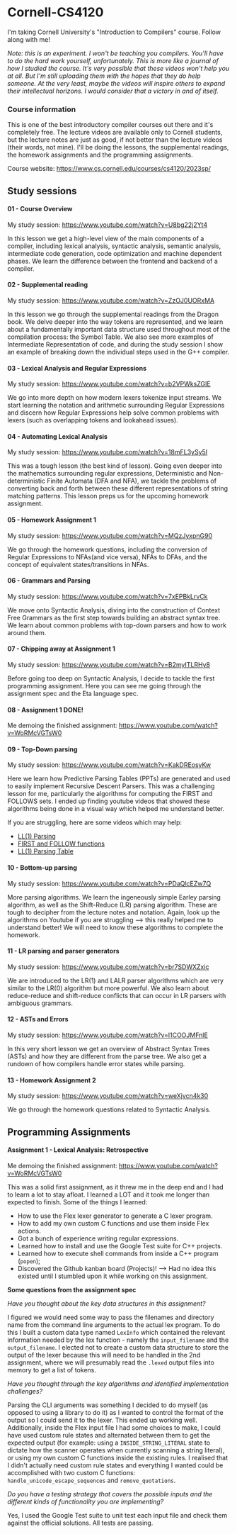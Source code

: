 # Cornell-CS4120
I'm taking Cornell University's "Introduction to Compilers" course. Follow along with me!

*Note: this is an experiment. I won't be teaching you compilers. You'll have to do the hard work yourself, unfortunately. This is more like a journal of how I studied the course. It's very possible that these videos won't help you at all. But I'm still uploading them with the hopes that they do help someone. At the very least, maybe the videos will inspire others to expand their intellectual horizons. I would consider that a victory in and of itself.*

### Course information
This is one of the best introductory compiler courses out there and it's completely free. The lecture videos are available only to Cornell students, but the lecture notes are just as good, if not better than the lecture videos (their words, not mine). I'll be doing the lessons, the supplemental readings, the homework assignments and the programming assignments.

Course website: https://www.cs.cornell.edu/courses/cs4120/2023sp/

## Study sessions
#### 01 - Course Overview
My study session: https://www.youtube.com/watch?v=U8bg22j2Yt4

In this lesson we get a high-level view of the main components of a compiler, including lexical analysis, syntactic analysis, semantic analysis, intermediate code generation, code optimization and machine dependent phases. We learn the difference between the frontend and backend of a compiler.

#### 02 - Supplemental reading
My study session: https://www.youtube.com/watch?v=ZzOJ0UORxMA

In this lesson we go through the supplemental readings from the Dragon book. We delve deeper into the way tokens are represented, and we learn about a fundamentally important data structure used throughout most of the compilation process: the Symbol Table. We also see more examples of Intermediate Representation of code, and during the study session I show an example of breaking down the individual steps used in the G++ compiler.

#### 03 - Lexical Analysis and Regular Expressions
My study session: https://www.youtube.com/watch?v=b2VPWksZGIE

We go into more depth on how modern lexers tokenize input streams. We start learning the notation and arithmetic surrounding Regular Expressions and discern how Regular Expressions help solve common problems with lexers (such as overlapping tokens and lookahead issues).

#### 04 - Automating Lexical Analysis
My study session: https://www.youtube.com/watch?v=18mFL3ySy5I

This was a tough lesson (the best kind of lesson). Going even deeper into the mathematics surrounding regular expressions, Deterministic and Non-deterministic Finite Automata (DFA and NFA), we tackle the problems of converting back and forth between these different representations of string matching patterns. This lesson preps us for the upcoming homework assignment.

#### 05 - Homework Assignment 1
My study session: https://www.youtube.com/watch?v=MQzJyxpnG90

We go through the homework questions, including the conversion of Regular Expressions to NFAs(and vice versa), NFAs to DFAs, and the concept of equivalent states/transitions in NFAs.

#### 06 - Grammars and Parsing
My study session: https://www.youtube.com/watch?v=7xEPBkLrvCk

We move onto Syntactic Analysis, diving into the construction of Context Free Grammars as the first step towards building an abstract syntax tree. We learn about common problems with top-down parsers and how to work around them.

#### 07 - Chipping away at Assignment 1
My study session: https://www.youtube.com/watch?v=B2myITLRHy8

Before going too deep on Syntactic Analysis, I decide to tackle the first programming assignment. Here you can see me going through the assignment spec and the Eta language spec.

#### 08 - Assignment 1 DONE!
Me demoing the finished assignment: https://www.youtube.com/watch?v=WoRMcVGTsW0

#### 09 - Top-Down parsing
My study session: https://www.youtube.com/watch?v=KakDREosyKw

Here we learn how Predictive Parsing Tables (PPTs) are generated and used to easily implement Recursive Descent Parsers. This was a challenging lesson for me, particularly the algorithms for computing the FIRST and FOLLOWS sets. I ended up finding youtube videos that showed these algorithms being done in a visual way which helped me understand better.

If you are struggling, here are some videos which may help:
- [LL(1) Parsing](https://www.youtube.com/watch?v=clkHOgZUGWU)
- [FIRST and FOLLOW functions](https://www.youtube.com/watch?v=oOCromcWnfc)
- [LL(1) Parsing Table](https://www.youtube.com/watch?v=DT-cbznw9aY)

#### 10 - Bottom-up parsing
My study session: https://www.youtube.com/watch?v=PDaQlcEZw7Q

More parsing algorithms. We learn the ingeneously simple Earley parsing algorithm, as well as the Shift-Reduce (LR) parsing algorithm. These are tough to decipher from the lecture notes and notation. Again, look up the algorithms on Youtube if you are struggling --> this really helped me to understand better! We will need to know these algorithms to complete the homework.

#### 11 - LR parsing and parser generators
My study session: https://www.youtube.com/watch?v=br7SDWXZxic

We are introduced to the LR(1) and LALR parser algorithms which are very similar to the LR(0) algorithm but more powerful. We also learn about reduce-reduce and shift-reduce conflicts that can occur in LR parsers with ambiguous grammars.

#### 12 - ASTs and Errors
My study session: https://www.youtube.com/watch?v=l1COOJMFnlE

In this very short lesson we get an overview of Abstract Syntax Trees (ASTs) and how they are different from the parse tree. We also get a rundown of how compilers handle error states while parsing.

#### 13 - Homework Assignment 2
My study session: https://www.youtube.com/watch?v=weXjvcn4k30

We go through the homework questions related to Syntactic Analysis.

## Programming Assignments
#### Assignment 1 - Lexical Analysis: Retrospective
Me demoing the finished assignment: https://www.youtube.com/watch?v=WoRMcVGTsW0

This was a solid first assignment, as it threw me in the deep end and I had to learn a lot to stay afloat. I learned a LOT and it took me longer than expected to finish. Some of the things I learned:
- How to use the Flex lexer generator to generate a C lexer program.
- How to add my own custom C functions and use them inside Flex actions.
- Got a bunch of experience writing regular expressions.
- Learned how to install and use the Google Test suite for C++ projects.
- Learned how to execute shell commands from inside a C++ program (`popen`);
- Discovered the Github kanban board (Projects)! --> Had no idea this existed until I stumbled upon it while working on this assignment.

**Some questions from the assignment spec**

*Have you thought about the key data structures in this assignment?*

I figured we would need some way to pass the filenames and directory name from the command line arguments to the actual lex program. To do this I built a custom data type named `LexInfo` which contained the relevant information needed by the lex function - namely the `input_filename` and the `output_filename`.
I elected not to create a custom data structure to store the output of the lexer because this will need to be handled in the 2nd assignment, where we will presumably read the `.lexed` output files into memory to get a list of tokens. 

*Have you thought through the key algorithms and identified implementation challenges?*

Parsing the CLI arguments was something I decided to do myself (as opposed to using a library to do it) as I wanted to control the format of the output so I could send it to the lexer. This ended up working well.
Additionally, inside the Flex input file I had some choices to make, I could have used custom rule states and alternated between them to get the expected output (for example: using a `INSIDE_STRING_LITERAL` state to dictate how the scanner operates when currently scanning a string literal), or using my own custom C functions inside the existing rules. I realised that I didn't actually need custom rule states and everything I wanted could be accomplished with two custom C functions: `handle_unicode_escape_sequences` and `remove_quotations`.

*Do you have a testing strategy that covers the possible inputs and the different kinds of functionality you are implementing?*

Yes, I used the Google Test suite to unit test each input file and check them against the official solutions. All tests are passing.

